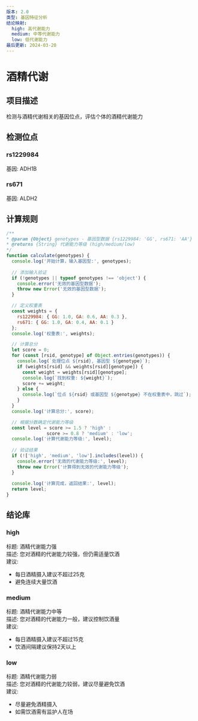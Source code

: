 ```yaml
---
版本: 2.0
类型: 基因特征分析
结论映射:
  high: 高代谢能力
  medium: 中等代谢能力
  low: 低代谢能力
最后更新: 2024-03-20
---
```


# 酒精代谢

## 项目描述
检测与酒精代谢相关的基因位点，评估个体的酒精代谢能力

## 检测位点
### rs1229984
基因: ADH1B

### rs671
基因: ALDH2

## 计算规则

```javascript
/**
* @param {Object} genotypes - 基因型数据 {rs1229984: 'GG', rs671: 'AA'}
* @returns {String} 代谢能力等级 (high/medium/low)
*/
function calculate(genotypes) {
  console.log('开始计算，输入基因型:', genotypes);
  
  // 添加输入验证
  if (!genotypes || typeof genotypes !== 'object') {
    console.error('无效的基因型数据');
    throw new Error('无效的基因型数据');
  }

  // 定义权重表
  const weights = {
    rs1229984: { GG: 1.0, GA: 0.6, AA: 0.3 },
    rs671: { GG: 1.0, GA: 0.4, AA: 0.1 }
  };
  console.log('权重表:', weights);

  // 计算总分
  let score = 0;
  for (const [rsid, genotype] of Object.entries(genotypes)) {
    console.log(`处理位点 ${rsid}, 基因型 ${genotype}`);
    if (weights[rsid] && weights[rsid][genotype]) {
      const weight = weights[rsid][genotype];
      console.log(`找到权重: ${weight}`);
      score += weight;
    } else {
      console.log(`位点 ${rsid} 或基因型 ${genotype} 不在权重表中，跳过`);
    }
  }
  console.log('计算总分:', score);

  // 根据分数确定代谢能力等级
  const level = score >= 1.5 ? 'high' : 
               score >= 0.8 ? 'medium' : 'low';
  console.log('计算代谢能力等级:', level);
               
  // 验证结果
  if (!['high', 'medium', 'low'].includes(level)) {
    console.error('无效的代谢能力等级:', level);
    throw new Error('计算得到无效的代谢能力等级');
  }
  
  console.log('计算完成，返回结果:', level);
  return level;
}
```
## 结论库

### high
标题: 酒精代谢能力强  
描述: 您对酒精的代谢能力较强，但仍需适量饮酒  
建议:
  - 每日酒精摄入建议不超过25克
  - 避免连续大量饮酒

### medium
标题: 酒精代谢能力中等  
描述: 您对酒精的代谢能力一般，建议控制饮酒量  
建议:
  - 每日酒精摄入建议不超过15克
  - 饮酒间隔建议保持2天以上

### low
标题: 酒精代谢能力弱  
描述: 您对酒精的代谢能力较弱，建议尽量避免饮酒  
建议:
  - 尽量避免酒精摄入
  - 如需饮酒需有监护人在场

